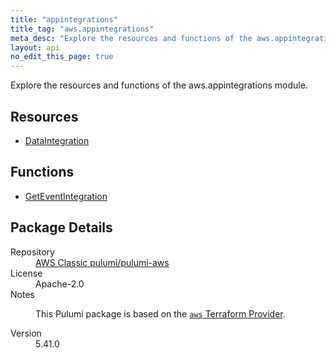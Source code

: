 ```yaml
---
title: "appintegrations"
title_tag: "aws.appintegrations"
meta_desc: "Explore the resources and functions of the aws.appintegrations module."
layout: api
no_edit_this_page: true
---
```


<!-- WARNING: this file was generated by Pulumi Docs Generator. -->
<!-- Do not edit by hand unless you're certain you know what you are doing! -->

Explore the resources and functions of the aws.appintegrations module.

<h2 id="resources">Resources</h2>
<ul class="api">
    <li><a href="dataintegration/" title="DataIntegration"><span class="api-symbol api-symbol--resource"></span>DataIntegration</a></li>
</ul>

<h2 id="functions">Functions</h2>
<ul class="api">
    <li><a href="geteventintegration/" title="GetEventIntegration"><span class="api-symbol api-symbol--function"></span>GetEventIntegration</a></li>
</ul>

<h2 id="package-details">Package Details</h2>
<dl class="package-details">
	<dt>Repository</dt>
	<dd><a href="https://github.com/pulumi/pulumi-aws">AWS Classic pulumi/pulumi-aws</a></dd>
	<dt>License</dt>
	<dd>Apache-2.0</dd>
	<dt>Notes</dt>
	<dd><p>This Pulumi package is based on the <a href="https://github.com/hashicorp/terraform-provider-aws"><code>aws</code> Terraform Provider</a>.</p>
</dd>
	<dt>Version</dt>
	<dd>5.41.0</dd>
</dl>

